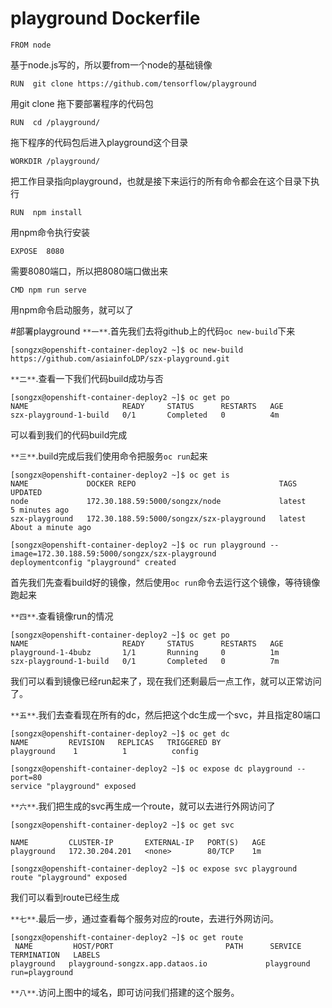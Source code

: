 # playground  Dockerfile

    FROM node                                                      

基于node.js写的，所以要from一个node的基础镜像

    RUN  git clone https://github.com/tensorflow/playground       

用git clone 拖下要部署程序的代码包

    RUN  cd /playground/

拖下程序的代码包后进入playground这个目录

    WORKDIR /playground/

把工作目录指向playground，也就是接下来运行的所有命令都会在这个目录下执行

    RUN  npm install

用npm命令执行安装  

    EXPOSE  8080 

需要8080端口，所以把8080端口做出来   

    CMD npm run serve

用npm命令启动服务，就可以了 




#部署playground
`**一**`.首先我们去将github上的代码`oc new-build`下来

    [songzx@openshift-container-deploy2 ~]$ oc new-build https://github.com/asiainfoLDP/szx-playground.git


`**二**`.查看一下我们代码build成功与否

    [songzx@openshift-container-deploy2 ~]$ oc get po
    NAME                     READY     STATUS      RESTARTS   AGE
    szx-playground-1-build   0/1       Completed   0          4m

可以看到我们的代码build完成


`**三**`.build完成后我们使用命令把服务`oc run`起来

    [songzx@openshift-container-deploy2 ~]$ oc get is
    NAME             DOCKER REPO                                TAGS      UPDATED
    node             172.30.188.59:5000/songzx/node             latest    5 minutes ago
    szx-playground   172.30.188.59:5000/songzx/szx-playground   latest    About a minute ago

    [songzx@openshift-container-deploy2 ~]$ oc run playground --image=172.30.188.59:5000/songzx/szx-playground
    deploymentconfig "playground" created


首先我们先查看build好的镜像，然后使用`oc run`命令去运行这个镜像，等待镜像跑起来



`**四**`.查看镜像run的情况

    [songzx@openshift-container-deploy2 ~]$ oc get po
    NAME                     READY     STATUS      RESTARTS   AGE
    playground-1-4bubz       1/1       Running     0          1m
    szx-playground-1-build   0/1       Completed   0          7m


我们可以看到镜像已经run起来了，现在我们还剩最后一点工作，就可以正常访问了。





`**五**`.我们去查看现在所有的dc，然后把这个dc生成一个svc，并且指定80端口

    [songzx@openshift-container-deploy2 ~]$ oc get dc
    NAME         REVISION   REPLICAS   TRIGGERED BY
    playground    1          1          config

    [songzx@openshift-container-deploy2 ~]$ oc expose dc playground --port=80
    service "playground" exposed




`**六**`.我们把生成的svc再生成一个route，就可以去进行外网访问了

    [songzx@openshift-container-deploy2 ~]$ oc get svc

    NAME         CLUSTER-IP       EXTERNAL-IP   PORT(S)   AGE
    playground   172.30.204.201   <none>        80/TCP    1m

    [songzx@openshift-container-deploy2 ~]$ oc expose svc playground
    route "playground" exposed

我们可以看到route已经生成







`**七**`.最后一步，通过查看每个服务对应的route，去进行外网访问。

    [songzx@openshift-container-deploy2 ~]$ oc get route 
     NAME         HOST/PORT                         PATH      SERVICE      TERMINATION   LABELS
    playground   playground-songzx.app.dataos.io             playground                 run=playground







`**八**`.访问上图中的域名，即可访问我们搭建的这个服务。



